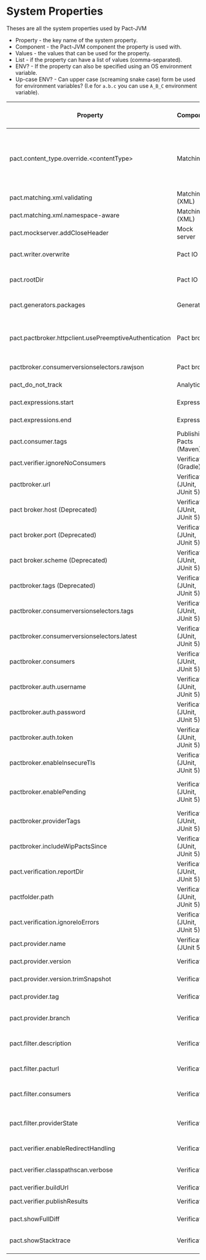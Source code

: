 # System Properties

Theses are all the system properties used by Pact-JVM

* Property - the key name of the system property.
* Component - the Pact-JVM component the property is used with.
* Values - the values that can be used for the property.
* List - if the property can have a list of values (comma-separated).
* ENV? - If the property can also be specified using an OS environment variable.
* Up-case ENV? - Can upper case (screaming snake case) form be used for environment variables? (I.e for `a.b.c` you can use `A_B_C` environment variable).

| Property                                               | Component                     | Values                  | List | ENV? | Up-case ENV? | Description                                                                                                                                                                                                                                                                                                                                                                       |
|--------------------------------------------------------|-------------------------------|-------------------------|------|------|--------------|-----------------------------------------------------------------------------------------------------------------------------------------------------------------------------------------------------------------------------------------------------------------------------------------------------------------------------------------------------------------------------------|
| pact.content_type.override.&lt;contentType&gt;         | Matching                      | json, text, binary, xml | n    | n    | n            | Overrides the handling of a particular content type. Ie., `pact.content_type.override.applciation/thrift=json` will force `applciation/thrift` content types to be treated as JSON. You can specify the content type as either type/subtype or type.subtype (e.g., `pact.content_type.override.applciation/thrift=json` or `pact.content_type.override.applciation.thrift=json`). |
| pact.matching.xml.validating                           | Matching (XML)                | true, false             | n    | n    | n            | When set to false, will disable XML schema validation when matching XML documents.                                                                                                                                                                                                                                                                                                |
| pact.matching.xml.namespace-aware                      | Matching (XML)                | true, false             | n    | n    | n            | Setting this to true will enable support for XML namespaces with the XML parser.                                                                                                                                                                                                                                                                                                  |
| pact.mockserver.addCloseHeader                         | Mock server                   | true, false             | n    | n    | n            | If the mock server should add a `Connection: close` header to each response.                                                                                                                                                                                                                                                                                                      |
| pact.writer.overwrite                                  | Pact IO                       | true, false             | n    | n    | n            | Setting this to true will force the Pact file to always be overridden when written. Setting it to false will cause the Pact to be merged with any existing file.                                                                                                                                                                                                                  |
| pact.rootDir                                           | Pact IO                       | Directory name          | n    | n    | n            | Override the directory that Pact files are written to. The default behaviour is to try detect the build tool and set it appropriatly                                                                                                                                                                                                                                              |
| pact.generators.packages                               | Generators                    | Java package names      | y    | n    | n            | Specifies the Java packages to search when looking for generator classes.                                                                                                                                                                                                                                                                                                         |
| pact.pactbroker.httpclient.usePreemptiveAuthentication | Pact broker                   | true, false             | n    | n    | n            | If set to true, preemptive authentication will be used when accessing the Pact broker. This will send the Authorization header with every request. The default behaviour to to follow the HTTP RFC and only sent credentials after receiving a challenge response.                                                                                                                |
| pactbroker.consumerversionselectors.rawjson            | Pact broker                   | JSON                    | n    | n    | n            | Override the consumer version selectors JSON that is sent to the Pact broker when fetching Pacts .                                                                                                                                                                                                                                                                                |
| pact_do_not_track                                      | Analytics                     | true, false             | n    | y    | n            | If set to true, anonymous OS and JVM version metrics will not be sent to Google Analytics                                                                                                                                                                                                                                                                                         |
| pact.expressions.start                                 | Expressions                   | string value            | n    | n    | n            | Sets the string to use to detect the start of an expression. Default is `${`.                                                                                                                                                                                                                                                                                                     |
| pact.expressions.end                                   | Expressions                   | string value            | n    | n    | n            | Sets the string to use to detect the end of an expression. Default is `}`.                                                                                                                                                                                                                                                                                                        |
| pact.consumer.tags                                     | Publishing Pacts (Maven)      | string value            | y    | n    | n            | Sets the consumer tags to use when publishing the Pact files.                                                                                                                                                                                                                                                                                                                     |
| pact.verifier.ignoreNoConsumers                        | Verification (Gradle)         | true, false             | n    | n    | n            | Don't fail the verification task if no consumer Pacts are found to verify.                                                                                                                                                                                                                                                                                                        |
| pactbroker.url                                         | Verification (JUnit, JUnit 5) | URL                     | n    | y    | n            | Set the Pact Broker URL to use to fetch pacts from.                                                                                                                                                                                                                                                                                                                               |
| pact broker.host (Deprecated)                          | Verification (JUnit, JUnit 5) | Hostname                | n    | y    | n            | Set the Pact Broker hostname to use to fetch pacts from. Deprecated in favour of pactbroker.url                                                                                                                                                                                                                                                                                   |
| pact broker.port (Deprecated)                          | Verification (JUnit, JUnit 5) | Port number             | n    | y    | n            | Set the Pact Broker port to use to fetch pacts from. Deprecated in favour of pactbroker.url                                                                                                                                                                                                                                                                                       |
| pact broker.scheme (Deprecated)                        | Verification (JUnit, JUnit 5) | http, https             | n    | y    | n            | Set the Pact Broker scheme to use to fetch pacts from. Deprecated in favour of pactbroker.url                                                                                                                                                                                                                                                                                     |
| pactbroker.tags (Deprecated)                           | Verification (JUnit, JUnit 5) | http, https             | y    | y    | n            | Tags to use to fetch pacts for. Deprecated in favour of consumer version selectors.                                                                                                                                                                                                                                                                                               |
| pactbroker.consumerversionselectors.tags               | Verification (JUnit, JUnit 5) | tag names               | y    | y    | n            | Tags to use with the selectors when fetching pacts to verify.                                                                                                                                                                                                                                                                                                                     |
| pactbroker.consumerversionselectors.latest             | Verification (JUnit, JUnit 5) | true, false             | y    | y    | n            | If for each tag to use with the selectors when fetching pacts to verify, should only the latest value be considered.                                                                                                                                                                                                                                                              |
| pactbroker.consumers                                   | Verification (JUnit, JUnit 5) | consumer names          | y    | y    | n            | Consumer names to use with the selectors when fetching pacts to verify.                                                                                                                                                                                                                                                                                                           |
| pactbroker.auth.username                               | Verification (JUnit, JUnit 5) | string value            | n    | y    | n            | Username to use when fetching pacts to verify.                                                                                                                                                                                                                                                                                                                                    |
| pactbroker.auth.password                               | Verification (JUnit, JUnit 5) | string value            | n    | y    | n            | Password to use when fetching pacts to verify.                                                                                                                                                                                                                                                                                                                                    |
| pactbroker.auth.token                                  | Verification (JUnit, JUnit 5) | string value            | n    | y    | n            | Bearer token to use when fetching pacts to verify.                                                                                                                                                                                                                                                                                                                                |
| pactbroker.enableInsecureTls                           | Verification (JUnit, JUnit 5) | true, false             | n    | y    | n            | Enabling insecure TLS by setting this to true will disable hostname validation and trust all certificates. Use with caution.                                                                                                                                                                                                                                                      |
| pactbroker.enablePending                               | Verification (JUnit, JUnit 5) | true, false             | n    | y    | n            | If the pending pacts feature should be enabled when fetching pacts to verify. When this is set to true, the provider tags property also needs to be set (pactbroker.providerTags).                                                                                                                                                                                                |
| pactbroker.providerTags                                | Verification (JUnit, JUnit 5) | tag names               | y    | y    | n            | Provider Tags to use to evaluate pending pacts when fetching pacts to verify.                                                                                                                                                                                                                                                                                                     |
| pactbroker.includeWipPactsSince                        | Verification (JUnit, JUnit 5) | ISO date (YYYY-MM-DD)   | n    | y    | n            | The earliest date WIP pacts should be included (ex: YYYY-MM-DD). If no date is provided, WIP pacts will not be included.                                                                                                                                                                                                                                                          |
| pact.verification.reportDir                            | Verification (JUnit, JUnit 5) | Directory name          | n    | y    | n            | Sets the directory to write any configured verification reports to.                                                                                                                                                                                                                                                                                                               |
| pactfolder.path                                        | Verification (JUnit, JUnit 5) | Directory name          | n    | y    | n            | Directory to fetch pacts from when using the folder loader.                                                                                                                                                                                                                                                                                                                       |
| pact.verification.ignoreIoErrors                       | Verification (JUnit, JUnit 5) | true, false             | n    | y    | n            | When a test is annotated with @IgnoreNoPactsToVerify, any IO errors that occur while fetching the pacts will also be ignored .                                                                                                                                                                                                                                                    |
| pact.provider.name                                     | Verification (JUnit 5)        | string value            | n    | n    | n            | Sets the provider name to use when running the Pact verification tests.                                                                                                                                                                                                                                                                                                           |
| pact.provider.version                                  | Verification                  | string value            | n    | n    | n            | Sets the provider version to use when publishing verification results.                                                                                                                                                                                                                                                                                                            |
| pact.provider.version.trimSnapshot                     | Verification                  | true, false             | n    | n    | n            | Enabling this will trim the Maven snapshot suffix off the Provider version.                                                                                                                                                                                                                                                                                                       |
| pact.provider.tag                                      | Verification                  | Provider names          | y    | y    | n            | List of provider tags to use to tag the verification results with when published back to the Pact Broker.                                                                                                                                                                                                                                                                         |
| pact.provider.branch                                   | Verification                  | VCS branch name         | n    | y    | n            | Branch name for the provider from the version control system to record when publishing verification results.                                                                                                                                                                                                                                                                      |
| pact.filter.description                                | Verification                  | string value or regex   | n    | n    | n            | Filters the interactions to be verified.                                                                                                                                                                                                                                                                                                                                          |
| pact.filter.pacturl                                    | Verification                  | URL                     | n    | y    | n            | Overrides the URL to use to fetch the Pacts to verify. This should be used when a webhook from the Pact broker has triggered the build.                                                                                                                                                                                                                                           |
| pact.filter.consumers                                  | Verification                  | string value            | y    | y    | n            | Filters the pacts by the consumer names to verify when fetched from older Pact brokers. Replaced with consumer version selectors in newer Pact brokers.                                                                                                                                                                                                                           |
| pact.filter.providerState                              | Verification                  | regex or empty string   | n    | y    | n            | Filters the interactions by the provider state names to verify. If set, it is a regular expression matched against the provider state names. If set to the empty string, will match interactions with no provider state.                                                                                                                                                          |
| pact.verifier.enableRedirectHandling                   | Verification                  | true, false             | n    | n    | n            | If set to false, will disable automatically following redirects.                                                                                                                                                                                                                                                                                                                  |
| pact.verifier.classpathscan.verbose                    | Verification                  | true                    | n    | n    | n            | if set (to any value), will enable verbose logging of class path scanning. Turning this option on can consume a lot of memory and generate a lot of logs.                                                                                                                                                                                                                         |
| pact.verifier.buildUrl                                 | Verification                  | URL                     | n    | n    | n            | Sets the build URL to send with the verification results.                                                                                                                                                                                                                                                                                                                         |
| pact.verifier.publishResults                           | Verification                  | true, false             | n    | y    | n            | If set to true, will publish the results of the verification back to the Pact broker. Should only be enabled in CI.                                                                                                                                                                                                                                                               |
| pact.showFullDiff                                      | Verification                  | true, false             | n    | y    | n            | If set to true, will add a full diff of the request or response payloads to the verification reports or output.                                                                                                                                                                                                                                                                   |
| pact.showStacktrace                                    | Verification                  | true, false             | n    | y    | n            | If set to true and the verification fails due an exception that is raised, will print the full stack trace of the exception.                                                                                                                                                                                                                                                      |
